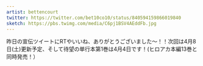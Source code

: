 ```yaml
---
artist: bettencourt
twitter: https://twitter.com/bet10co10/status/840594159866019840
sketch: https://pbs.twimg.com/media/C6pj1BSV4AEddFb.jpg
---
```

昨日の宣伝ツイートにRTやいいね、ありがとうございました～！！次回は4月8日(土)更新予定、そして待望の単行本第1巻は4月4日です！(ヒロアカ本編13巻と同時発売！）
